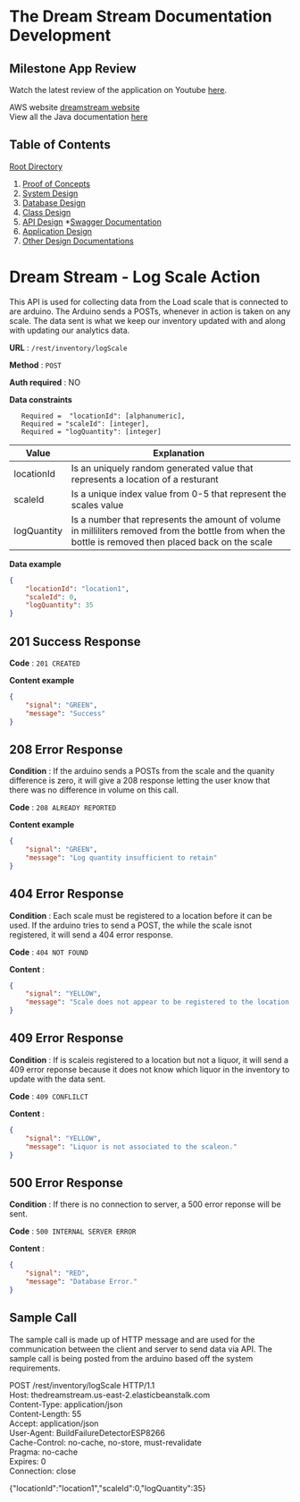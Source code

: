 # The Dream Stream Documentation Development


## Milestone App Review
Watch the latest review of the application on Youtube [here](https://www.youtube.com/embed/3njvE3QVbVk). 

AWS website [dreamstream website](http://thedreamstream.us-east-2.elasticbeanstalk.com)  
View all the Java documentation [here](https://mmitar.github.io/capstone/)

## Table of Contents 
[Root Directory](https://github.com/mmitar/capstone)
1. [Proof of Concepts](https://github.com/mmitar/capstone/tree/master/_Proof%20of%20Concept)	
2. [System Design](https://github.com/mmitar/capstone/tree/master/_System%20Design)
3. [Database Design](https://github.com/mmitar/capstone/tree/master/_Database%20Design)	
4. [Class Design](https://github.com/mmitar/capstone/tree/master/_Class%20Design)	
5. [API Design](https://github.com/mmitar/capstone/tree/master/_API%20Design)
	*[Swagger Documentation](https://github.com/mmitar/capstone/tree/master/_API%20Design)
6. [Application Design](https://github.com/mmitar/capstone/tree/master/_Application%20Design)
7. [Other Design Documentations](https://github.com/mmitar/capstone/tree/master/_Other)

# Dream Stream - Log Scale Action
This API is used for collecting data from the Load scale that is connected to are arduino. The Arduino sends a POSTs, whenever in action is taken on any scale. The data sent is what we keep our inventory updated with and along with updating our analytics data.

**URL** : `/rest/inventory/logScale`

**Method** : `POST`

**Auth required** : NO

**Data constraints**

```
   Required =  "locationId": [alphanumeric],
   Required = "scaleId": [integer],
   Required = "logQuantity": [integer]
```
| Value | Explanation |
| ------ | ------ |
| locationId | Is an uniquely random generated value that represents a location of a resturant |
| scaleId | Is a unique index value from 0-5 that represent the scales value|
| logQuantity | Is a number that represents the amount of volume in milliliters removed from the bottle from when the bottle is removed then placed back on the scale|

**Data example**

```json
{
    "locationId": "location1",
    "scaleId": 0,
    "logQuantity": 35
}
```

## 201 Success Response

**Code** : `201 CREATED`

**Content example**

```json
{
    "signal": "GREEN",
    "message": "Success"
}
```

## 208 Error Response

**Condition** : If the arduino sends a POSTs from  the scale and the quanity difference is zero, it will give a 208 response
letting the user know that there was no  difference in volume on this call.

**Code** : `208 ALREADY REPORTED`

**Content example**

```json
{
    "signal": "GREEN",
    "message": "Log quantity insufficient to retain"
}
```

## 404 Error Response

**Condition** : Each scale must be registered to a location before it can be used. If the arduino tries to send a POST, the while the
scale isnot registered, it will send a 404 error response.

**Code** : `404 NOT FOUND`

**Content** :

```json
{
    "signal": "YELLOW",
    "message": "Scale does not appear to be registered to the location."
}
```

## 409 Error Response

**Condition** : If is scaleis registered to a location but not a liquor, it will send a 409 error reponse because it does not know which liquor in the inventory to update with the data sent.

**Code** : `409 CONFLILCT`

**Content** :

```json
{
    "signal": "YELLOW",
    "message": "Liquor is not associated to the scaleon."
}
```

## 500 Error Response

**Condition** : If there is no connection to server, a 500 error reponse will be sent.

**Code** : `500 INTERNAL SERVER ERROR`

**Content** :

```json
{
    "signal": "RED",
    "message": "Database Error."
}
```

## Sample Call

The sample call is made up of HTTP message and are used for the communication between the client and server to send data via API. The sample call is being posted from the arduino based off the system requirements.

POST /rest/inventory/logScale HTTP/1.1  
Host: thedreamstream.us-east-2.elasticbeanstalk.com  
Content-Type: application/json  
Content-Length: 55  
Accept: application/json  
User-Agent: BuildFailureDetectorESP8266  
Cache-Control: no-cache, no-store, must-revalidate  
Pragma: no-cache  
Expires: 0  
Connection: close  

{"locationId":"location1","scaleId":0,"logQuantity":35}
